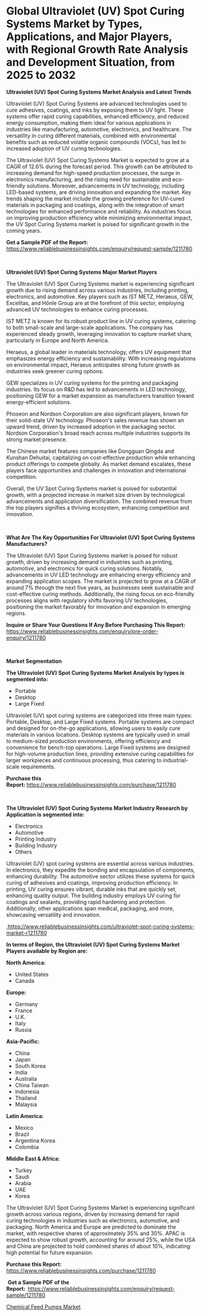 <p><h1>Global Ultraviolet (UV) Spot Curing Systems Market by Types, Applications, and Major Players, with Regional Growth Rate Analysis and Development Situation, from 2025 to 2032</h1></p><p><strong>Ultraviolet (UV) Spot Curing Systems Market Analysis and Latest Trends</strong></p>
<p><p>Ultraviolet (UV) Spot Curing Systems are advanced technologies used to cure adhesives, coatings, and inks by exposing them to UV light. These systems offer rapid curing capabilities, enhanced efficiency, and reduced energy consumption, making them ideal for various applications in industries like manufacturing, automotive, electronics, and healthcare. The versatility in curing different materials, combined with environmental benefits such as reduced volatile organic compounds (VOCs), has led to increased adoption of UV curing technologies.</p><p>The Ultraviolet (UV) Spot Curing Systems Market is expected to grow at a CAGR of 12.6% during the forecast period. This growth can be attributed to increasing demand for high-speed production processes, the surge in electronics manufacturing, and the rising need for sustainable and eco-friendly solutions. Moreover, advancements in UV technology, including LED-based systems, are driving innovation and expanding the market. Key trends shaping the market include the growing preference for UV-cured materials in packaging and coatings, along with the integration of smart technologies for enhanced performance and reliability. As industries focus on improving production efficiency while minimizing environmental impact, the UV Spot Curing Systems market is poised for significant growth in the coming years.</p></p>
<p><strong>Get a Sample PDF of the Report:&nbsp;</strong> <a href="https://www.reliablebusinessinsights.com/enquiry/request-sample/1211780?utm_campaign=3148&utm_medium=2&utm_source=Github&utm_content=ia&utm_term=24032025&utm_id=ultraviolet-uv-spot-curing-systems">https://www.reliablebusinessinsights.com/enquiry/request-sample/1211780</a></p>
<p>&nbsp;</p>
<p><strong>Ultraviolet (UV) Spot Curing Systems Major Market Players</strong></p>
<p><p>The Ultraviolet (UV) Spot Curing Systems market is experiencing significant growth due to rising demand across various industries, including printing, electronics, and automotive. Key players such as IST METZ, Heraeus, GEW, Excelitas, and Hönle Group are at the forefront of this sector, employing advanced UV technologies to enhance curing processes.</p><p>IST METZ is known for its robust product line in UV curing systems, catering to both small-scale and large-scale applications. The company has experienced steady growth, leveraging innovation to capture market share, particularly in Europe and North America.</p><p>Heraeus, a global leader in materials technology, offers UV equipment that emphasizes energy efficiency and sustainability. With increasing regulations on environmental impact, Heraeus anticipates strong future growth as industries seek greener curing options.</p><p>GEW specializes in UV curing systems for the printing and packaging industries. Its focus on R&D has led to advancements in LED technology, positioning GEW for a market expansion as manufacturers transition toward energy-efficient solutions.</p><p>Phoseon and Nordson Corporation are also significant players, known for their solid-state UV technology. Phoseon's sales revenue has shown an upward trend, driven by increased adoption in the packaging sector. Nordson Corporation's broad reach across multiple industries supports its strong market presence.</p><p>The Chinese market features companies like Dongguan Qingda and Kunshan Dehuitai, capitalizing on cost-effective production while enhancing product offerings to compete globally. As market demand escalates, these players face opportunities and challenges in innovation and international competition.</p><p>Overall, the UV Spot Curing Systems market is poised for substantial growth, with a projected increase in market size driven by technological advancements and application diversification. The combined revenue from the top players signifies a thriving ecosystem, enhancing competition and innovation.</p></p>
<p>&nbsp;</p>
<p><strong>What Are The Key Opportunities For Ultraviolet (UV) Spot Curing Systems Manufacturers?</strong></p>
<p><p>The Ultraviolet (UV) Spot Curing Systems market is poised for robust growth, driven by increasing demand in industries such as printing, automotive, and electronics for quick curing solutions. Notably, advancements in UV LED technology are enhancing energy efficiency and expanding application scopes. The market is projected to grow at a CAGR of around 7% through the next five years, as businesses seek sustainable and cost-effective curing methods. Additionally, the rising focus on eco-friendly processes aligns with regulatory shifts favoring UV technologies, positioning the market favorably for innovation and expansion in emerging regions.</p></p>
<p><strong>Inquire or Share Your Questions If Any Before Purchasing This Report:</strong> <a href="https://www.reliablebusinessinsights.com/enquiry/pre-order-enquiry/1211780?utm_campaign=3148&utm_medium=2&utm_source=Github&utm_content=ia&utm_term=24032025&utm_id=ultraviolet-uv-spot-curing-systems">https://www.reliablebusinessinsights.com/enquiry/pre-order-enquiry/1211780</a></p>
<p>&nbsp;</p>
<p><strong>Market Segmentation</strong></p>
<p><strong>The Ultraviolet (UV) Spot Curing Systems Market Analysis by types is segmented into:</strong></p>
<p><ul><li>Portable</li><li>Desktop</li><li>Large Fixed</li></ul></p>
<p><p>Ultraviolet (UV) spot curing systems are categorized into three main types: Portable, Desktop, and Large Fixed systems. Portable systems are compact and designed for on-the-go applications, allowing users to easily cure materials in various locations. Desktop systems are typically used in small to medium-sized production environments, offering efficiency and convenience for bench-top operations. Large Fixed systems are designed for high-volume production lines, providing extensive curing capabilities for larger workpieces and continuous processing, thus catering to industrial-scale requirements.</p></p>
<p><strong>Purchase this Report:&nbsp;</strong><a href="https://www.reliablebusinessinsights.com/purchase/1211780?utm_campaign=3148&utm_medium=2&utm_source=Github&utm_content=ia&utm_term=24032025&utm_id=ultraviolet-uv-spot-curing-systems">https://www.reliablebusinessinsights.com/purchase/1211780</a></p>
<p>&nbsp;</p>
<p><strong>The Ultraviolet (UV) Spot Curing Systems Market Industry Research by Application is segmented into:</strong></p>
<p><ul><li>Electronics</li><li>Automotive</li><li>Printing Industry</li><li>Building Industry</li><li>Others</li></ul></p>
<p><p>Ultraviolet (UV) spot curing systems are essential across various industries. In electronics, they expedite the bonding and encapsulation of components, enhancing durability. The automotive sector utilizes these systems for quick curing of adhesives and coatings, improving production efficiency. In printing, UV curing ensures vibrant, durable inks that are quickly set, enhancing quality output. The building industry employs UV curing for coatings and sealants, providing rapid hardening and protection. Additionally, other applications span medical, packaging, and more, showcasing versatility and innovation.</p></p>
<p><a href="https://www.reliablebusinessinsights.com/ultraviolet-spot-curing-systems-market-r1211780?utm_campaign=3148&utm_medium=2&utm_source=Github&utm_content=ia&utm_term=24032025&utm_id=ultraviolet-uv-spot-curing-systems">&nbsp;https://www.reliablebusinessinsights.com/ultraviolet-spot-curing-systems-market-r1211780</a></p>
<p><strong>In terms of Region, the Ultraviolet (UV) Spot Curing Systems Market Players available by Region are:</strong></p>
<p>
    <p> <strong> North America: </strong>
        <ul>
            <li>United States</li>
            <li>Canada</li>
        </ul>
        </p> 
    <p> <strong> Europe: </strong>
        <ul>
            <li>Germany</li>
            <li>France</li>
            <li>U.K.</li>
            <li>Italy</li>
            <li>Russia</li>
        </ul>
        </p> 
    <p> <strong> Asia-Pacific: </strong>
        <ul>
            <li>China</li>
            <li>Japan</li>
            <li>South Korea</li>
            <li>India</li>
            <li>Australia</li>
            <li>China Taiwan</li>
            <li>Indonesia</li>
            <li>Thailand</li>
            <li>Malaysia</li>
        </ul>
        </p> 
    <p> <strong> Latin America: </strong>
        <ul>
            <li>Mexico</li>
            <li>Brazil</li>
            <li>Argentina Korea</li>
            <li>Colombia</li>
        </ul>
        </p> 
    <p> <strong> Middle East & Africa: </strong>
        <ul>
            <li>Turkey</li>
            <li>Saudi</li>
            <li>Arabia</li>
            <li>UAE</li>
            <li>Korea</li>
        </ul>
    </p>
    </p>
<p><p>The Ultraviolet (UV) Spot Curing Systems Market is experiencing significant growth across various regions, driven by increasing demand for rapid curing technologies in industries such as electronics, automotive, and packaging. North America and Europe are predicted to dominate the market, with respective shares of approximately 35% and 30%. APAC is expected to show robust growth, accounting for around 25%, while the USA and China are projected to hold combined shares of about 10%, indicating high potential for future expansion.</p></p>
<p><strong>Purchase this Report: </strong><a href="https://www.reliablebusinessinsights.com/purchase/1211780?utm_campaign=3148&utm_medium=2&utm_source=Github&utm_content=ia&utm_term=24032025&utm_id=ultraviolet-uv-spot-curing-systems">https://www.reliablebusinessinsights.com/purchase/1211780</a></p>
<p>&nbsp;<strong>Get a Sample PDF of the Report:&nbsp;&nbsp;</strong><a href="https://www.reliablebusinessinsights.com/enquiry/request-sample/1211780?utm_campaign=3148&utm_medium=2&utm_source=Github&utm_content=ia&utm_term=24032025&utm_id=ultraviolet-uv-spot-curing-systems">https://www.reliablebusinessinsights.com/enquiry/request-sample/1211780</a></p>
<p><strong></strong></p>
<p><p><a href="https://github.com/spineamosa0e/Market-Research-Report-List-1/blob/main/chemical-feed-pumps-market.md?utm_campaign=3148&utm_medium=2&utm_source=Github&utm_content=ia&utm_term=24032025&utm_id=ultraviolet-uv-spot-curing-systems">Chemical Feed Pumps Market</a></p></p>